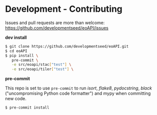 # Development - Contributing

Issues and pull requests are more than welcome: https://github.com/developmentseed/eoAPI/issues

**dev install**

```bash
$ git clone https://github.com/developmentseed/eoAPI.git
$ cd eoAPI
$ pip install \
   pre-commit \
   -e src/eoapi/stac["test"] \
   -e src/eoapi/tiler["test"] \
```

**pre-commit**

This repo is set to use `pre-commit` to run *isort*, *flake8*, *pydocstring*, *black* ("uncompromising Python code formatter") and mypy when committing new code.

```bash
$ pre-commit install
```
